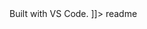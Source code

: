 <snippet>
  <content><![CDATA[
# ${1:Tesla Roadster Landing Page Bulma Project}
Honing my knowledge and skills with the Bulma CSS framework by replicating the Tesla Roadster landing page.

Built with VS Code.
]]></content>
<tabTrigger>readme</tabTrigger>
</snippet>
